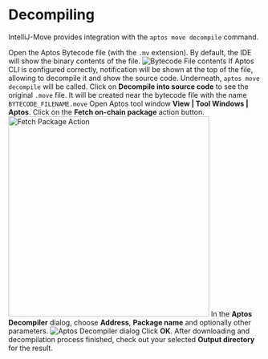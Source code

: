 # Decompiling

IntelliJ-Move provides integration with the `aptos move decompile` command.  

<procedure title="Decompile a single bytecode file" id="decompile_a_single_bytecode_file">
<step>Open the Aptos Bytecode file (with the <code>.mv</code> extension). By default, the IDE will show the binary contents of the file. 
<img src="mv_file_contents.png" alt="Bytecode File contents" />
If Aptos CLI is configured correctly, notification will be shown at the top of the file, allowing to decompile it and show the source code. 
Underneath, <code>aptos move decompile</code> will be called.  
</step>
<step>Click on <b>Decompile into source code</b> to see the original <code>.move</code> file. It will be created near the bytecode file with the name <code>BYTECODE_FILENAME.move</code></step>
</procedure>

<procedure title="Decompile a package from the blockchain" id="decompile_a_package_from_the_blockchain">
<step>Open Aptos tool window <b>View | Tool Windows | Aptos</b>. Click on the <b>Fetch on-chain package</b> action button.
<img src="fetch_package_action.png" alt="Fetch Package Action" width="400"/>
</step>
<step>In the <b>Aptos Decompiler</b> dialog, choose <b>Address</b>, <b>Package name</b> and optionally other parameters.
<img src="aptos_decompiler_dialog.png" alt="Aptos Decompiler dialog" />
Click <b>OK</b>.
</step>
<step>After downloading and decompilation process finished, check out your selected <b>Output directory</b> for the result.</step>
</procedure>



